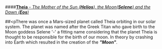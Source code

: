 ####[__Theia__ - *The Mother of the Sun (**Helios**), the Moon(**Selene**) and the Dawn (**Eos**)*](http://www.greek-gods.org/titans/theia.php)

##<pThere was once a Mars-sized planet called Theia orbiting in our solar system. The planet was named after the Greek Titan who gave birth to the Moon goddess Selene '-' a fitting name considering that the planet Theia is thought to be responsible for the birth of our moon.
 In theory by crashing into Earth which resulted in the creation of the __*"Moon"*__.</p>

